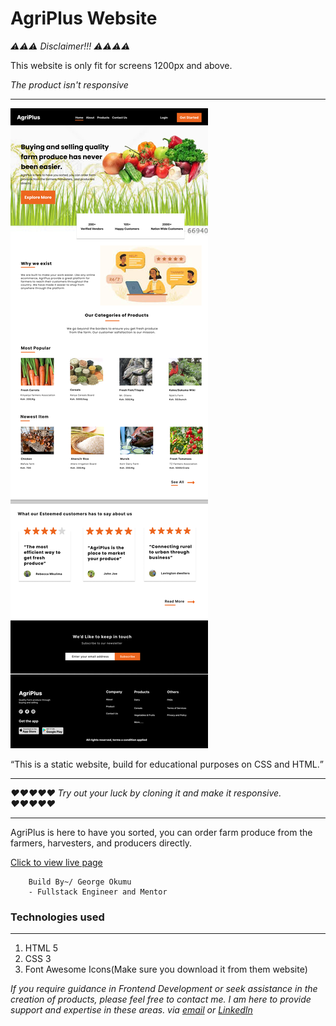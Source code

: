 # AgriPlus Website

<i>⚠⚠⚠ Disclaimer!!! ⚠⚠⚠⚠</i>
<p>This website is only fit for screens 1200px and above.<p>
<em>The product isn't responsive</em>
<hr>

![AgriPlus Website](./images/lpip.png)


<q>This is a static website, build for educational purposes on CSS and HTML.</q>
<hr>


<i>♥♥♥♥♥ Try out your luck by cloning it and make it responsive. ♥♥♥♥♥</i>

<hr>

<p>AgriPlus is here to have you sorted, you can order farm produce from the farmers, harvesters, and producers directly. </p>

[Click to view live page](https://g-okumu.github.io/agriplus/)


        Build By~/ George Okumu
        - Fullstack Engineer and Mentor

<h3>Technologies used</h3>
<hr>

1. HTML 5
2. CSS 3
3. Font Awesome Icons(Make sure you download it from them website)

<em>If you require guidance in Frontend Development or seek assistance in the creation of products, please feel free to contact me. I am here to provide support and expertise in these areas. via [email](gokumu368@gmail.com) or [LinkedIn](https://www.linkedin.com/in/george-okumu-378997195/)</em>